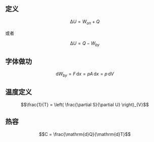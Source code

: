 ## 定义

$$\mathrm{\Delta}U = W_{on} + Q$$

或者

$$\mathrm{\Delta}U = Q - W_{by}$$

## 字体做功

$$\mathrm{d}W_{by} = F\, \mathrm{d}x = pA\, \mathrm{d}x = p \, \mathrm{d}V$$

## 温度定义

$$\frac{1}{T} = \left( \frac{\partial S}{\partial U} \right)_{V}$$

## 热容

$$C = \frac{\mathrm{d}Q}{\mathrm{d}T}$$

